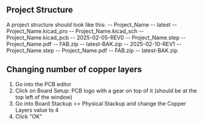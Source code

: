## Project Structure

A project structure should look like this:
-- Project_Name
-- latest
-- Project_Name.kicad_pro
-- Project_Name.kicad_sch
-- Project_Name.kicad_pcb
-- 2025-02-05-REV0
-- Project_Name.step
-- Project_Name.pdf
-- FAB.zip
-- latest-BAK.zip
-- 2025-02-10-REV1
-- Project_Name.step
-- Project_Name.pdf
-- FAB.zip
-- latest-BAK.zip

## Changing number of copper layers

1. Go into the PCB editor
2. Click on Board Setup: PCB logo with a gear on top of it (should be at the top left of the window)
3. Go into Board Stackup >> Physical Stackup and change the Copper Layers value to 4
4. Click "OK"
